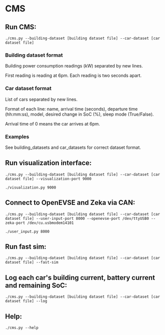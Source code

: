 # CMS
## Run CMS:

```./cms.py --building-dataset [building dataset file] --car-dataset [car dataset file]```

### Building dataset format

Building power consumption readings (kW) separated by new lines.

First reading is reading at 6pm. Each reading is two seconds apart. 

### Car dataset format

List of cars separated by new lines.

Format of each line: name, arrival time (seconds), departure time (hh:mm:ss), model, desired change in SoC (%), sleep mode (True/False).

Arrival time of 0 means the car arrives at 6pm.

### Examples

See building_datasets and car_datasets for correct dataset format.

## Run visualization interface:

```./cms.py --building-dataset [building dataset file] --car-dataset [car dataset file] --visualization-port 9000```

```./visualization.py 9000```

## Connect to OpenEVSE and Zeka via CAN:

```./cms.py --building-dataset [building dataset file] --car-dataset [car dataset file] --user-input-port 8000 --openevse-port /dev/ttyUSB0 --zeka-port /dev/cu.usbmodem14101```

```./user_input.py 8000```

## Run fast sim:

```./cms.py --building-dataset [building dataset file] --car-dataset [car dataset file] --fast-sim```

## Log each car's building current, battery current and remaining SoC:

```./cms.py --building-dataset [building dataset file] --car-dataset [car dataset file] --log```

## Help:

```./cms.py --help```
